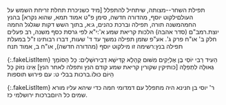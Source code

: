 תפילת השחר--מצותה, שיתחיל להתפלל [מיד כשניכרת תחלת זריחת השמש על העולם<span class="footnote">ילקוט יוסף, מהדורה חדשה, סימן פ"ט אמוד תמא</span>, שהוא נקרא] בהנץ החמה<span class="footnote">משנה תורה, תפילה וברכת כהנים, ג:א</span>, בתוך השש דקות שגלגל החמה יוצת.<span class="footnote">רמב"ם (סדר אהבה) הלכות קריאת שמע א':י"א לפי גרסת כסף משנה, רב פעלים חלק ב' או"ח פרק ג'</span>. אע"פ שזמן תפילה נמשך עד ד' שעות, דברו רבותינו ז"ל במעלת תפילה בנץ:<span class="footnote">רשימה זו מילקוט יוסף (מהדורה חדשה), או"ח ב, אמוד תנח</span>

{:.fakeListItem}
הֵעִיד רַבִּי יוֹסֵי בֶּן אֶלְיָקִים מִשּׁוּם קְהָלָא קַדִּישָׁא דְבִירוּשָׁלַיִם: כָּל הַסּוֹמֵךְ גְּאוּלָּה לִתְפִלָּה [כותיקין שקורין קריאת שמע קודם הנץ ותפלה לאחר הנץ] אֵינוֹ נִזּוֹק כָּל הַיּוֹם כּוּלּוֹ.<span class="footnote">ברכות בבלי ט: עם פירוש תוספות</span>

{:.fakeListItem}
ר' יוסי בן חנינא היה מתפלל עם דמדומי חמה כדי שיהא עליו מורא שמים כל היום<span class="footnote">ברכות ירושלמי כז.</span>